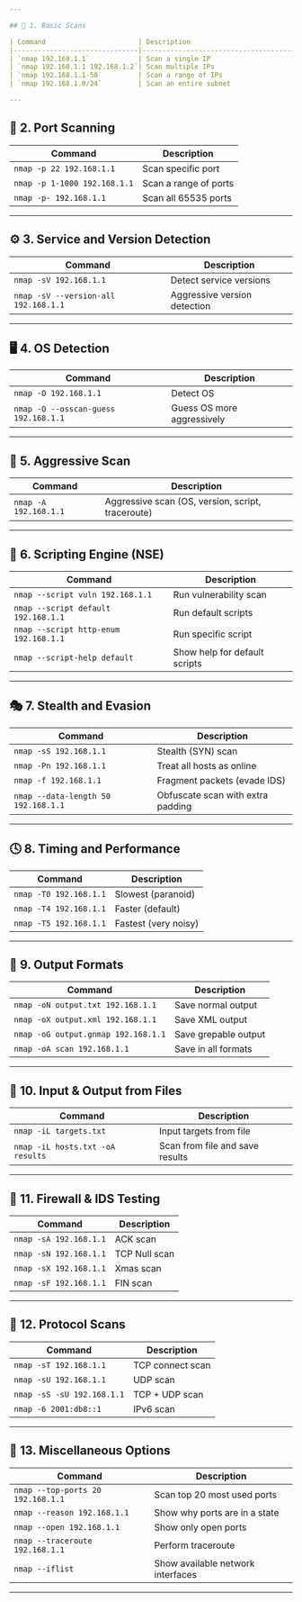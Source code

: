 ```yaml
---

## 📍 1. Basic Scans

| Command                       | Description                            |
|-------------------------------|----------------------------------------|
| `nmap 192.168.1.1`            | Scan a single IP                       |
| `nmap 192.168.1.1 192.168.1.2`| Scan multiple IPs                      |
| `nmap 192.168.1.1-50`         | Scan a range of IPs                    |
| `nmap 192.168.1.0/24`         | Scan an entire subnet                  |

---
```


## 🚪 2. Port Scanning

| Command                         | Description                      |
|----------------------------------|----------------------------------|
| `nmap -p 22 192.168.1.1`         | Scan specific port               |
| `nmap -p 1-1000 192.168.1.1`     | Scan a range of ports            |
| `nmap -p- 192.168.1.1`           | Scan all 65535 ports             |

---

## ⚙️ 3. Service and Version Detection

| Command                                 | Description                   |
|----------------------------------------|-------------------------------|
| `nmap -sV 192.168.1.1`                 | Detect service versions       |
| `nmap -sV --version-all 192.168.1.1`   | Aggressive version detection  |

---

## 🖥️ 4. OS Detection

| Command                                | Description                      |
|----------------------------------------|----------------------------------|
| `nmap -O 192.168.1.1`                 | Detect OS                        |
| `nmap -O --osscan-guess 192.168.1.1`  | Guess OS more aggressively       |

---

## 🧠 5. Aggressive Scan

| Command            | Description                                             |
|-------------------|---------------------------------------------------------|
| `nmap -A 192.168.1.1` | Aggressive scan (OS, version, script, traceroute) |

---

## 📜 6. Scripting Engine (NSE)

| Command                                  | Description                      |
|------------------------------------------|----------------------------------|
| `nmap --script vuln 192.168.1.1`        | Run vulnerability scan           |
| `nmap --script default 192.168.1.1`     | Run default scripts              |
| `nmap --script http-enum 192.168.1.1`   | Run specific script              |
| `nmap --script-help default`           | Show help for default scripts    |

---

## 🎭 7. Stealth and Evasion

| Command                                  | Description                       |
|------------------------------------------|-----------------------------------|
| `nmap -sS 192.168.1.1`                  | Stealth (SYN) scan                |
| `nmap -Pn 192.168.1.1`                  | Treat all hosts as online         |
| `nmap -f 192.168.1.1`                   | Fragment packets (evade IDS)      |
| `nmap --data-length 50 192.168.1.1`     | Obfuscate scan with extra padding |

---

## 🕓 8. Timing and Performance

| Command                | Description            |
|------------------------|------------------------|
| `nmap -T0 192.168.1.1` | Slowest (paranoid)     |
| `nmap -T4 192.168.1.1` | Faster (default)       |
| `nmap -T5 192.168.1.1` | Fastest (very noisy)   |

---

## 🔄 9. Output Formats

| Command                               | Description                   |
|----------------------------------------|-------------------------------|
| `nmap -oN output.txt 192.168.1.1`     | Save normal output            |
| `nmap -oX output.xml 192.168.1.1`     | Save XML output               |
| `nmap -oG output.gnmap 192.168.1.1`   | Save grepable output          |
| `nmap -oA scan 192.168.1.1`           | Save in all formats           |

---

## 📂 10. Input & Output from Files

| Command                                     | Description                      |
|---------------------------------------------|----------------------------------|
| `nmap -iL targets.txt`                     | Input targets from file          |
| `nmap -iL hosts.txt -oA results`           | Scan from file and save results  |

---

## 🧪 11. Firewall & IDS Testing

| Command               | Description                        |
|------------------------|------------------------------------|
| `nmap -sA 192.168.1.1` | ACK scan                           |
| `nmap -sN 192.168.1.1` | TCP Null scan                      |
| `nmap -sX 192.168.1.1` | Xmas scan                          |
| `nmap -sF 192.168.1.1` | FIN scan                           |

---

## 🧱 12. Protocol Scans

| Command                       | Description              |
|-------------------------------|--------------------------|
| `nmap -sT 192.168.1.1`        | TCP connect scan         |
| `nmap -sU 192.168.1.1`        | UDP scan                 |
| `nmap -sS -sU 192.168.1.1`    | TCP + UDP scan           |
| `nmap -6 2001:db8::1`         | IPv6 scan                |

---

## 🔧 13. Miscellaneous Options

| Command                          | Description                       |
|----------------------------------|-----------------------------------|
| `nmap --top-ports 20 192.168.1.1`| Scan top 20 most used ports       |
| `nmap --reason 192.168.1.1`      | Show why ports are in a state     |
| `nmap --open 192.168.1.1`        | Show only open ports              |
| `nmap --traceroute 192.168.1.1`  | Perform traceroute                |
| `nmap --iflist`                  | Show available network interfaces |

---
